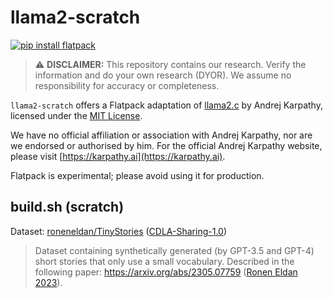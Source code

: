 # llama2-scratch

[![pip install flatpack](https://img.shields.io/badge/pip%20install-flatpack-5865f2)](https://pypi.org/project/flatpack/)

> :warning: **DISCLAIMER:** This repository contains our research. Verify the information and do your own research (DYOR). We assume no responsibility for accuracy or completeness.

`llama2-scratch` offers a Flatpack adaptation of [llama2.c](https://github.com/karpathy/llama2.c) by Andrej Karpathy, licensed under the [MIT License](https://github.com/karpathy/llama2.c/blob/master/LICENSE).

We have no official affiliation or association with Andrej Karpathy, nor are we endorsed or authorised by him. For the official Andrej Karpathy website, please visit [https://karpathy.ai](https://karpathy.ai).

Flatpack is experimental; please avoid using it for production.

## build.sh (scratch)

Dataset: [roneneldan/TinyStories](https://huggingface.co/datasets/roneneldan/TinyStories) ([CDLA-Sharing-1.0](https://cdla.dev/sharing-1-0/))

> Dataset containing synthetically generated (by GPT-3.5 and GPT-4) short stories that only use a small vocabulary. Described in the following paper: https://arxiv.org/abs/2305.07759 ([Ronen Eldan 2023](https://huggingface.co/datasets/roneneldan/TinyStories)).
